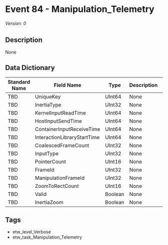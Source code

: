 # Event 84 - Manipulation_Telemetry
###### Version: 0

## Description
None

## Data Dictionary
|Standard Name|Field Name|Type|Description|Sample Value|
|---|---|---|---|---|
|TBD|UniqueKey|UInt64|None|`None`|
|TBD|InertiaType|UInt32|None|`None`|
|TBD|KernelInputReadTime|UInt64|None|`None`|
|TBD|HostInputSendTime|UInt64|None|`None`|
|TBD|ContainerInputReceiveTime|UInt64|None|`None`|
|TBD|InteractionLibraryStartTime|UInt64|None|`None`|
|TBD|CoalescedFrameCount|UInt32|None|`None`|
|TBD|InputType|UInt32|None|`None`|
|TBD|PointerCount|UInt16|None|`None`|
|TBD|FrameId|UInt32|None|`None`|
|TBD|ManipulationFrameId|UInt32|None|`None`|
|TBD|ZoomToRectCount|UInt16|None|`None`|
|TBD|Valid|Boolean|None|`None`|
|TBD|InertiaZoom|Boolean|None|`None`|

## Tags
* etw_level_Verbose
* etw_task_Manipulation_Telemetry